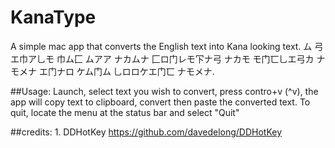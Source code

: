 # KanaType
A simple mac app that converts the English text into Kana looking text.
ム 弓エ巾ア乚モ 巾ム匚 ムアア ナカムナ 匚ロ门レモ㓀ナ弓 ナカモ モ门匸乚エ弓カ ナモメナ エ门ナロ ケム门ム 乚ロロケエ门匸 ナモメナ.

##Usage:
Launch, select text you wish to convert, press contro+v (^v), the app will copy text to clipboard, convert then paste the converted text.
To quit, locate the menu at the status bar and select "Quit"

##credits:
	1. DDHotKey https://github.com/davedelong/DDHotKey
	
